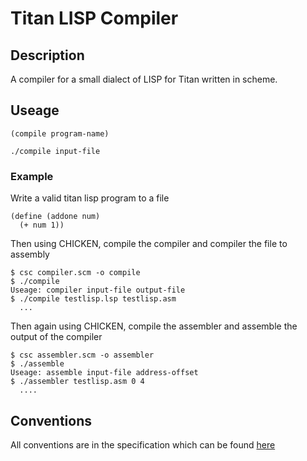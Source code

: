 # Titan LISP Compiler #

## Description ##

A compiler for a small dialect of LISP for Titan written in scheme.

## Useage ##

    (compile program-name)

    ./compile input-file

### Example ###

Write a valid titan lisp program to a file

    (define (addone num)
      (+ num 1))

Then using CHICKEN, compile the compiler and compiler the file to assembly

    $ csc compiler.scm -o compile
    $ ./compile
    Useage: compiler input-file output-file
    $ ./compile testlisp.lsp testlisp.asm
      ...

Then again using CHICKEN, compile the assembler and assemble the output of the compiler

    $ csc assembler.scm -o assembler
    $ ./assemble
    Useage: assemble input-file address-offset
    $ ./assembler testlisp.asm 0 4
      ....

## Conventions ##

All conventions are in the specification which can be found [here](https://github.com/bootnecklad/Titan-Specifications/blob/master/Specifications.md)
